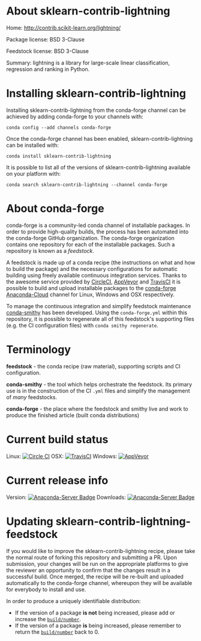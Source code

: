 About sklearn-contrib-lightning
===============================

Home: http://contrib.scikit-learn.org/lightning/

Package license: BSD 3-Clause

Feedstock license: BSD 3-Clause

Summary: lightning is a library for large-scale linear classification, regression and ranking in Python.



Installing sklearn-contrib-lightning
====================================

Installing sklearn-contrib-lightning from the conda-forge channel can be achieved by adding conda-forge to your channels with:

```
conda config --add channels conda-forge
```

Once the conda-forge channel has been enabled, sklearn-contrib-lightning can be installed with:

```
conda install sklearn-contrib-lightning
```

It is possible to list all of the versions of sklearn-contrib-lightning available on your platform with:

```
conda search sklearn-contrib-lightning --channel conda-forge
```


About conda-forge
=================

conda-forge is a community-led conda channel of installable packages.
In order to provide high-quality builds, the process has been automated into the
conda-forge GitHub organization. The conda-forge organization contains one repository 
for each of the installable packages. Such a repository is known as a *feedstock*.

A feedstock is made up of a conda recipe (the instructions on what and how to build
the package) and the necessary configurations for automatic building using freely
available continuous integration services. Thanks to the awesome service provided by
[CircleCI](https://circleci.com/), [AppVeyor](http://www.appveyor.com/)
and [TravisCI](https://travis-ci.org/) it is possible to build and upload installable
packages to the [conda-forge](https://anaconda.org/conda-forge)
[Anaconda-Cloud](http://docs.anaconda.org/) channel for Linux, Windows and OSX respectively.

To manage the continuous integration and simplify feedstock maintenance
[conda-smithy](http://github.com/conda-forge/conda-smithy) has been developed.
Using the ``conda-forge.yml`` within this repository, it is possible to regenerate all of
this feedstock's supporting files (e.g. the CI configuration files) with ``conda smithy regenerate``.


Terminology
===========

**feedstock** - the conda recipe (raw material), supporting scripts and CI configuration.

**conda-smithy** - the tool which helps orchestrate the feedstock.
                   Its primary use is in the construction of the CI ``.yml`` files
                   and simplify the management of *many* feedstocks.

**conda-forge** - the place where the feedstock and smithy live and work to
                  produce the finished article (built conda distributions)

Current build status
====================

Linux: [![Circle CI](https://circleci.com/gh/conda-forge/sklearn-contrib-lightning-feedstock.svg?style=svg)](https://circleci.com/gh/conda-forge/sklearn-contrib-lightning-feedstock)
OSX: [![TravisCI](https://travis-ci.org/conda-forge/sklearn-contrib-lightning-feedstock.svg?branch=master)](https://travis-ci.org/conda-forge/sklearn-contrib-lightning-feedstock) 
Windows: [![AppVeyor](https://ci.appveyor.com/api/projects/status/github/conda-forge/sklearn-contrib-lightning-feedstock?svg=True)](https://ci.appveyor.com/project/conda-forge/sklearn-contrib-lightning-feedstock/branch/master)

Current release info
====================
Version: [![Anaconda-Server Badge](https://anaconda.org/conda-forge/sklearn-contrib-lightning/badges/version.svg)](https://anaconda.org/conda-forge/sklearn-contrib-lightning)
Downloads: [![Anaconda-Server Badge](https://anaconda.org/conda-forge/sklearn-contrib-lightning/badges/downloads.svg)](https://anaconda.org/conda-forge/sklearn-contrib-lightning)


Updating sklearn-contrib-lightning-feedstock
============================================

If you would like to improve the sklearn-contrib-lightning recipe, please take the normal
route of forking this repository and submitting a PR. Upon submission, your changes will
be run on the appropriate platforms to give the reviewer an opportunity to confirm that the
changes result in a successful build. Once merged, the recipe will be re-built and uploaded
automatically to the conda-forge channel, whereupon they will be available for everybody to
install and use.

In order to produce a uniquely identifiable distribution:
 * If the version of a package **is not** being increased, please add or increase
   the [``build/number``](http://conda.pydata.org/docs/building/meta-yaml.html#build-number-and-string). 
 * If the version of a package **is** being increased, please remember to return
   the [``build/number``](http://conda.pydata.org/docs/building/meta-yaml.html#build-number-and-string)
   back to 0.
